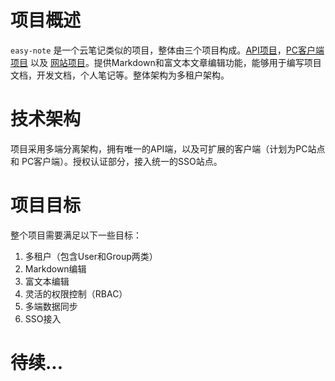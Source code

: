 # 项目概述

`easy-note` 是一个云笔记类似的项目，整体由三个项目构成。[API项目](../backend-api)，[PC客户端项目](../client-app) 以及 [网站项目](../web-front)。提供Markdown和富文本文章编辑功能，能够用于编写项目文档，开发文档，个人笔记等。整体架构为多租户架构。

# 技术架构

项目采用多端分离架构，拥有唯一的API端，以及可扩展的客户端（计划为PC站点 和 PC客户端）。授权认证部分，接入统一的SSO站点。

# 项目目标

整个项目需要满足以下一些目标：

1. 多租户（包含User和Group两类）
2. Markdown编辑
3. 富文本编辑
4. 灵活的权限控制（RBAC）
5. 多端数据同步
6. SSO接入

# 待续...